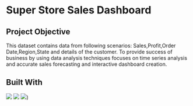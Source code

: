 # Super Store Sales Dashboard

## Project Objective 

This dataset contains data from following scenarios: Sales,Profit,Order Date,Region,State and details of the customer.
To provide success of business by using data analysis techniques focuses on time series analysis
and accurate sales forecasting and interactive dashboard creation.
## Built With
![](https://powerbi.microsoft.com/en-us/)
![](https://github.com/priya606/PROJECTS/assets/72040405/5e835baa-805f-459b-9efc-0404dc0a11b8)
![](https://github.com/priya606/PROJECTS/assets/72040405/917c80b4-da9e-4bea-ab1d-df7d8061b4f5))
